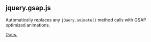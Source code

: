 <h2>jquery.gsap.js</h2>

Automatically replaces any `jQuery.animate()` method calls with GSAP optimized animations.

<a href="https://greensock.com/jquery-gsap-plugin">Docs.</a>
